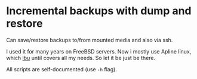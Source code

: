 # Incremental backups with dump and restore

Can save/restore backups to/from mounted media and also via ssh.

I used it for many years on FreeBSD servers. Now i mostly use Apline linux, which [lbu](https://wiki.alpinelinux.org/wiki/Alpine_local_backup) until covers all my needs. So let it be just be there.

All scripts are self-documented (use `-h` flag).




